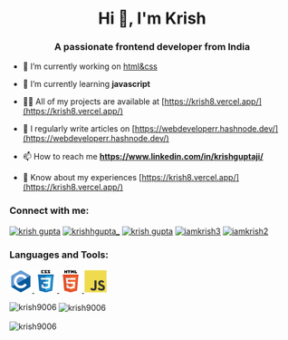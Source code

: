 <h1 align="center">Hi 👋, I'm Krish</h1>
<h3 align="center">A passionate frontend developer from India</h3>

- 🔭 I’m currently working on [html&css](https://krish8.vercel.app/)

- 🌱 I’m currently learning **javascript**

- 👨‍💻 All of my projects are available at [https://krish8.vercel.app/](https://krish8.vercel.app/)

- 📝 I regularly write articles on [https://webdeveloperr.hashnode.dev/](https://webdeveloperr.hashnode.dev/)

- 📫 How to reach me **https://www.linkedin.com/in/krishguptaji/**

- 📄 Know about my experiences [https://krish8.vercel.app/](https://krish8.vercel.app/)

<h3 align="left">Connect with me:</h3>
<p align="left">
<a href="https://linkedin.com/in/krish gupta" target="blank"><img align="center" src="https://raw.githubusercontent.com/rahuldkjain/github-profile-readme-generator/master/src/images/icons/Social/linked-in-alt.svg" alt="krish gupta" height="30" width="40" /></a>
<a href="https://instagram.com/krishhgupta_" target="blank"><img align="center" src="https://raw.githubusercontent.com/rahuldkjain/github-profile-readme-generator/master/src/images/icons/Social/instagram.svg" alt="krishhgupta_" height="30" width="40" /></a>
<a href="https://hashnode.com/krish gupta" target="blank"><img align="center" src="https://raw.githubusercontent.com/rahuldkjain/github-profile-readme-generator/master/src/images/icons/Social/hashnode.svg" alt="krish gupta" height="30" width="40" /></a>
<a href="https://www.codechef.com/users/iamkrish3" target="blank"><img align="center" src="https://cdn.jsdelivr.net/npm/simple-icons@3.1.0/icons/codechef.svg" alt="iamkrish3" height="30" width="40" /></a>
<a href="https://codeforces.com/profile/iamkrish2" target="blank"><img align="center" src="https://raw.githubusercontent.com/rahuldkjain/github-profile-readme-generator/master/src/images/icons/Social/codeforces.svg" alt="iamkrish2" height="30" width="40" /></a>
</p>

<h3 align="left">Languages and Tools:</h3>
<p align="left"> <a href="https://www.cprogramming.com/" target="_blank" rel="noreferrer"> <img src="https://raw.githubusercontent.com/devicons/devicon/master/icons/c/c-original.svg" alt="c" width="40" height="40"/> </a> <a href="https://www.w3schools.com/css/" target="_blank" rel="noreferrer"> <img src="https://raw.githubusercontent.com/devicons/devicon/master/icons/css3/css3-original-wordmark.svg" alt="css3" width="40" height="40"/> </a> <a href="https://www.w3.org/html/" target="_blank" rel="noreferrer"> <img src="https://raw.githubusercontent.com/devicons/devicon/master/icons/html5/html5-original-wordmark.svg" alt="html5" width="40" height="40"/> </a> <a href="https://developer.mozilla.org/en-US/docs/Web/JavaScript" target="_blank" rel="noreferrer"> <img src="https://raw.githubusercontent.com/devicons/devicon/master/icons/javascript/javascript-original.svg" alt="javascript" width="40" height="40"/> </a> </p>

<p><img align="left" src="https://github-readme-stats.vercel.app/api/top-langs?username=krish9006&show_icons=true&locale=en&layout=compact" alt="krish9006" /></p>

<p>&nbsp;<img align="center" src="https://github-readme-stats.vercel.app/api?username=krish9006&show_icons=true&locale=en" alt="krish9006" /></p>

<p><img align="center" src="https://github-readme-streak-stats.herokuapp.com/?user=krish9006&" alt="krish9006" /></p>
